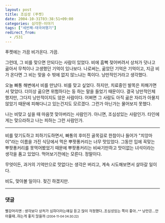 ```yaml
---
layout: post
title: 조심성 (푸켓)
date: 2004-10-31T03:38:51+09:00
categories: 심각한-이야기
tags: ["세번째-태국여행기"]
redirect_from:
  - /531
---
```


푸켓에는 가끔 비가온다. 가끔.

그런데, 그 비를 맞으면 안되다는 사람이 있었다. 비에 흠뻑 젖어버려서 상처가 덧나고 곪아서 무척이나 고생했던 기억이 있나보다. 나로써는, 곪았던 기억은 기억이고, 지금 비가 온다면 그 비는 맞을 수 밖에 없지 않느냐는 쪽이다. 낭만적인거라고 생각했다.

오늘 빠통 해변에서 비를 만났다. 비를 맞고 싶었다. 하지만, 치료중인 발목은 피해가면서 맞았다. 더이상 곪으면 위험하다는 둥 하는 말을 들었기 때문이다. 결국 낭만적인체 했지만, 그다지 낭만적이지도 않은 사람이다. 어쩌면 그 사람도 아직 곪은 자리가 아물지 않았기 때문에 피해다니고 있는건지도 모르겠다. 그런가 아닌가는 물어보지 못했다.

나는 비맞고 싶을 때 마음껏 맞아버리는 사람인가. 아니면, 조심성있는 사람인가. 타인에게는 맞으라하고 나는 피하는 그런 사람인가.

---

비를 맞기도하고 피하기도하면서, 빠통의 후미진 골목길로 한참이나 들어가 "치앙마이"라는 이름을 가진 식당에서 먹은 뿌팟퐁커리는 너무 맛있었다. 그동안 입에 꼭맞는 뿌팟퐁커리를 못먹어봤었기 때문에 뿌팟퐁커리는 비싸기만하고 맛이없는 녀석이라는 생각을 품고 있었다. 먹어보기전에는 모른다. 정말이다.

무엇이든, 과거의 기억만으로 맛없다는 생각은 버리고, 계속 시도해보면서 살아갈 일이다.

비도, 맞아볼 일이다. 젖긴 하겠지만.

* * *

### 댓글



<!--- cmt:891 --->
<!--- mail: --->
<!--- parent:0 --->

<small>빨강머리앤 : 생각보다 상처가 심하더라는얘길 듣고 많이 걱정했다..조심성있는 쪽이 좋아..^^  낭만은...안 아풀때..하는게 좋지 않을까 <small>(2004-11-04 04:30:22)</small></small>

